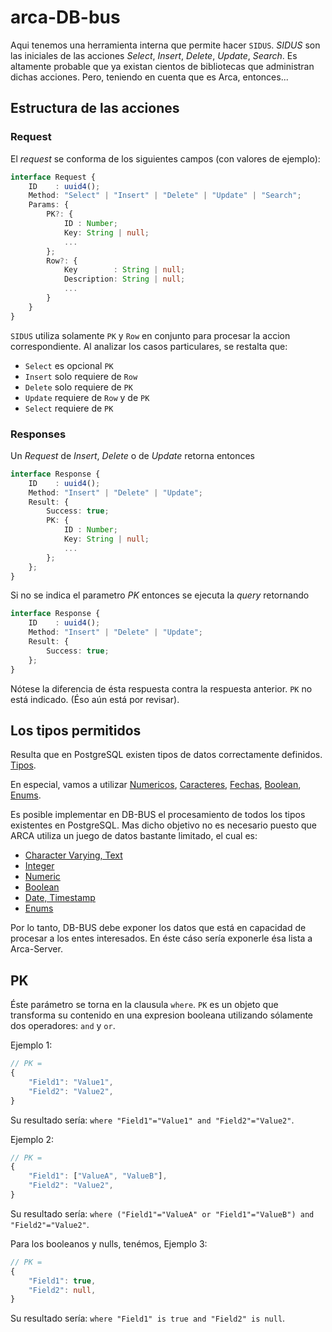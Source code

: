 
# arca-DB-bus

Aqui tenemos una herramienta interna que permite hacer `SIDUS`. _SIDUS_ son las iniciales de las acciones _Select_, _Insert_, _Delete_, _Update_, _Search_. Es altamente probable que ya existan cientos de bibliotecas que administran dichas acciones. Pero, teniendo en cuenta que es Arca, entonces...

## Estructura de las acciones

### Request

El _request_ se conforma de los siguientes campos (con valores de ejemplo):

```ts
interface Request {
    ID    : uuid4();
    Method: "Select" | "Insert" | "Delete" | "Update" | "Search";
    Params: {
        PK?: {
            ID : Number;
            Key: String | null;
            ...
        };
        Row?: {
            Key        : String | null;
            Description: String | null;
            ...
        }
    }
}
```

`SIDUS` utiliza solamente `PK` y `Row` en conjunto para procesar la accion correspondiente. Al analizar los casos particulares, se restalta que:

- `Select` es opcional `PK`
- `Insert` solo requiere de `Row`
- `Delete` solo requiere de `PK`
- `Update` requiere de `Row` y de `PK`
- `Select` requiere de `PK`

### Responses

Un _Request_ de _Insert_, _Delete_ o de _Update_ retorna entonces

```ts
interface Response {
    ID    : uuid4();
    Method: "Insert" | "Delete" | "Update";
    Result: {
        Success: true;
        PK: {
            ID : Number;
            Key: String | null;
            ...
        };
    };
}
```

Si no se indica el parametro _PK_ entonces se ejecuta la _query_ retornando

```ts
interface Response {
    ID    : uuid4();
    Method: "Insert" | "Delete" | "Update";
    Result: {
        Success: true;
    };
}
```

Nótese la diferencia de ésta respuesta contra la respuesta anterior. `PK` no está indicado. (Éso aún está por revisar).

## Los tipos permitidos

Resulta que en PostgreSQL existen tipos de datos correctamente definidos.
[Tipos](https://www.postgresql.org/docs/10/datatype.html).

En especial, vamos a utilizar [Numericos](https://www.postgresql.org/docs/10/datatype-numeric.html), [Caracteres](https://www.postgresql.org/docs/10/datatype-character.html), [Fechas](https://www.postgresql.org/docs/10/datatype-datetime.html), [Boolean](https://www.postgresql.org/docs/10/datatype-boolean.html), [Enums](https://www.postgresql.org/docs/10/datatype-enum.html).

Es posible implementar en DB-BUS el procesamiento de todos los tipos existentes en PostgreSQL. Mas dicho objetivo no es necesario puesto que ARCA utiliza un juego de datos bastante limitado, el cual es:

- [Character Varying, Text](https://www.postgresql.org/docs/10/datatype-character.html)
- [Integer](https://www.postgresql.org/docs/10/datatype-numeric.html#DATATYPE-INT)
- [Numeric](https://www.postgresql.org/docs/10/datatype-numeric.html#DATATYPE-NUMERIC-DECIMAL)
- [Boolean](https://www.postgresql.org/docs/10/datatype-boolean.html)
- [Date, Timestamp](https://www.postgresql.org/docs/10/datatype-datetime.html#DATATYPE-DATETIME-INPUT)
- [Enums](https://www.postgresql.org/docs/10/datatype-enum.html)

Por lo tanto, DB-BUS debe exponer los datos que está en capacidad de procesar a los entes interesados. En éste cáso sería exponerle ésa lista a Arca-Server.

## PK

Éste parámetro se torna en la clausula `where`. `PK` es un objeto que transforma su contenido en una expresion booleana utilizando sólamente dos operadores: `and` y `or`.

Ejemplo 1:

```ts
// PK =
{
    "Field1": "Value1",
    "Field2": "Value2",
}
```

Su resultado sería:
`where "Field1"="Value1" and "Field2"="Value2"`.


Ejemplo 2:

```ts
// PK =
{
    "Field1": ["ValueA", "ValueB"],
    "Field2": "Value2",
}
```

Su resultado sería:
`where ("Field1"="ValueA" or "Field1"="ValueB") and "Field2"="Value2"`.


Para los booleanos y nulls, tenémos,
Ejemplo 3:

```ts
// PK =
{
    "Field1": true,
    "Field2": null,
}
```

Su resultado sería:
`where "Field1" is true and "Field2" is null`.
